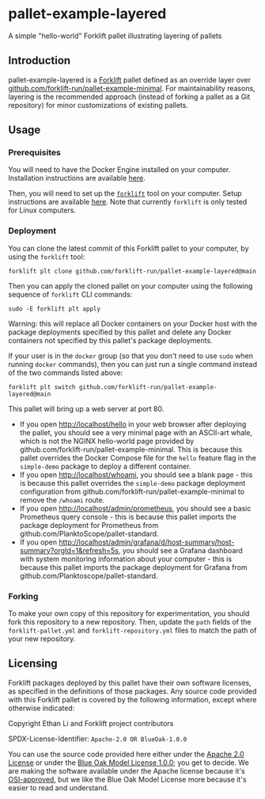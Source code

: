 # pallet-example-layered
A simple "hello-world" Forklift pallet illustrating layering of pallets

## Introduction

pallet-example-layered is a [Forklift](https://github.com/PlanktoScope/forklift) pallet defined as
an override layer over
[github.com/forklift-run/pallet-example-minimal](https://github.com/forklift-run/pallet-example-minimal).
For maintainability reasons, layering is the recommended approach (instead of forking a pallet as a
Git repository) for minor customizations of existing pallets.

## Usage

### Prerequisites

You will need to have the Docker Engine installed on your computer. Installation instructions are
available [here](https://docs.docker.com/engine/install/).

Then, you will need to set up the [`forklift`](https://github.com/PlanktoScope/forklift) tool on
your computer. Setup instructions are available
[here](https://github.com/PlanktoScope/forklift?tab=readme-ov-file#downloadinstall-forklift). Note
that currently `forklift` is only tested for Linux computers.

### Deployment

You can clone the latest commit of this Forklift pallet to your computer, by
using the `forklift` tool:
```
forklift plt clone github.com/forklift-run/pallet-example-layered@main
```

Then you can apply the cloned pallet on your computer using the following sequence of `forklift`
CLI commands:
```
sudo -E forklift plt apply
```

Warning: this will replace all Docker containers on your Docker host with the package deployments
specified by this pallet and delete any Docker containers not specified by this pallet's package
deployments.

If your user is in the `docker` group (so that you don't need to use `sudo` when running `docker`
commands), then you can just run a single command instead of the two commands listed above:

```
forklift plt switch github.com/forklift-run/pallet-example-layered@main
```

This pallet will bring up a web server at port 80.
- If you open <http://localhost/hello> in your web browser after deploying the pallet, you should
  see a very minimal page with an ASCII-art whale, which is not the NGINX hello-world page provided
  by github.com/forklift-run/pallet-example-minimal. This is because this pallet overrides the
  Docker Compose file for the `hello` feature flag in the `simple-demo` package to deploy a
  different container.
- If you open <http://localhost/whoami>, you should see a blank page - this is because this pallet
  overrides the `simple-demo` package deployment configuration from
  github.com/forklift-run/pallet-example-minimal to remove the `/whoami` route.
- If you open <http://localhost/admin/prometheus>, you should see a basic Prometheus query console -
  this is because this pallet imports the package deployment for Prometheus from
  github.com/PlanktoScope/pallet-standard.
- If you open <http://localhost/admin/grafana/d/host-summary/host-summary?orgId=1&refresh=5s>, you
  should see a Grafana dashboard with system monitoring information about your computer - this is
  because this pallet imports the package deployment for Grafana from
  github.com/Planktoscope/pallet-standard.

### Forking

To make your own copy of this repository for experimentation, you should fork this repository to a
new repository. Then, update the `path` fields of the `forklift-pallet.yml` and
`forklift-repository.yml` files to match the path of your new repository.

## Licensing

Forklift packages deployed by this pallet have their own software licenses, as specified in the
definitions of those packages. Any source code provided with this Forklift pallet is covered by the
following information, except where otherwise indicated:

Copyright Ethan Li and Forklift project contributors

SPDX-License-Identifier: `Apache-2.0 OR BlueOak-1.0.0`

You can use the source code provided here either under the
[Apache 2.0 License](https://www.apache.org/licenses/LICENSE-2.0)
or under the [Blue Oak Model License 1.0.0](https://blueoakcouncil.org/license/1.0.0);
you get to decide. We are making the software available under the Apache license because it's
[OSI-approved](https://writing.kemitchell.com/2019/05/05/Rely-on-OSI.html),
but we like the Blue Oak Model License more because it's easier to read and understand.
